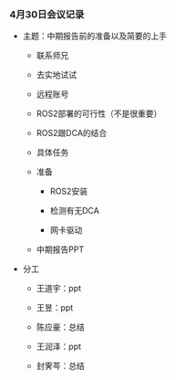### 4月30日会议记录

- 主题：中期报告前的准备以及简要的上手
  
  - 联系师兄
  
  - 去实地试试
  
  - 远程账号
  
  - ROS2部署的可行性（不是很重要）
  
  - ROS2跟DCA的结合
  
  - 具体任务
  
  - 准备
    
    - ROS2安装
    
    - 检测有无DCA
    
    - 网卡驱动
  
  - 中期报告PPT

- 分工
  
  - 王道宇：ppt
  
  - 王昱：ppt
  
  - 陈应豪：总结
  
  - 王润泽：ppt
  
  - 封霁芩：总结
